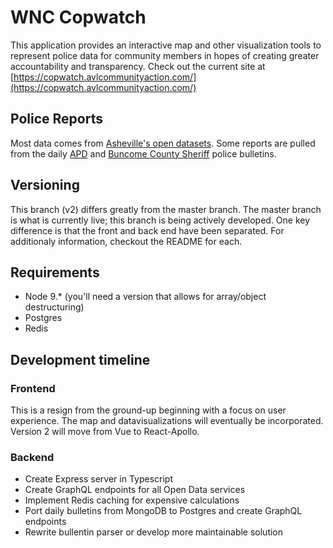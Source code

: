 # WNC Copwatch
This application provides an interactive map and other visualization tools to represent police data for community members in hopes of creating greater accountability and transparency. Check out the current site at [https://copwatch.avlcommunityaction.com/](https://copwatch.avlcommunityaction.com/)

## Police Reports
Most data comes from [Asheville's open datasets](http://data.ashevillenc.gov/datasets). Some reports are pulled from the daily [APD](https://apdp2c.buncombecounty.org/dailybulletin.aspx) and [Buncome County Sheriff](https://bcsdp2c.buncombecounty.org/dailybulletin.aspx) police bulletins.

## Versioning
This branch (v2) differs greatly from the master branch. The master branch is what is currently live; this branch is being actively developed. One key difference is that the front and back end have been separated. For additionaly information, checkout the README for each.

## Requirements
* Node 9.* (you'll need a version that allows for array/object destructuring)
* Postgres
* Redis

## Development timeline

### Frontend
This is a resign from the ground-up beginning with a focus on user experience. The map and datavisualizations will eventually be incorporated. Version 2 will move from Vue to React-Apollo.

### Backend
* Create Express server in Typescript
* Create GraphQL endpoints for all Open Data services
* Implement Redis caching for expensive calculations
* Port daily bulletins from MongoDB to Postgres and create GraphQL endpoints
* Rewrite bullentin parser or develop more maintainable solution
